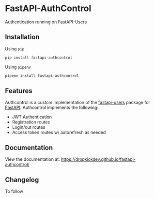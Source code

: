 FastAPI-AuthControl
===================
Authentication running on FastAPI-Users

Installation
------------

Using `pip`
```bash
pip install fastapi-authcontrol
```

Using `pipenv`

```bash
pipenv install fastapi-authcontrol
```

Features
--------
Authcontrol is a custom implementation of the [fastapi-users](https://frankie567.github.io/fastapi-users/) package for [FastAPI](https://fastapi.tiangolo.com/). Authcontrol implements the following:

- JWT Authentication
- Registration routes
- Login/out routes
- Access token routes w/ autorefresh as needed


Documentation
-------------
View the documentation at: https://dropkickdev.github.io/fastapi-authcontrol/


Changelog
----------
To follow
